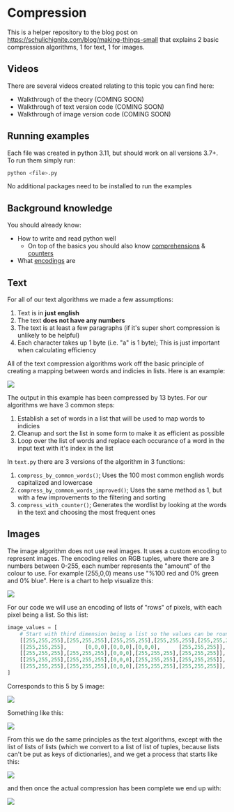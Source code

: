 # Compression

This is a helper repository to the blog post on https://schulichignite.com/blog/making-things-small that explains 2 basic compression algorithms, 1 for text, 1 for images.

## Videos

There are several videos created relating to this topic you can find here:

- Walkthrough of the theory (COMING SOON)
- Walkthrough of text version code (COMING SOON)
- Walkthrough of image version code (COMING SOON)

## Running examples

Each file was created in python 3.11, but should work on all versions 3.7+. To run them simply run:

```bash
python <file>.py
```

No additional packages need to be installed to run the examples

## Background knowledge

You should already know:

- How to write and read python well
    - On top of the basics you should also know [comprehensions](https://canadiancoding.ca/Generator%20and%20list%20comprehensions) & [counters](https://canadiancoding.ca/Counters%20Deques%20and%20namedtuples#:~:text=navigate%20the%20post-,Counter%27s,-Counters%20are%20a)
- What [encodings](https://schulichignite.com/definitions/encoding/) are


## Text

For all of our text algorithms we made a few assumptions:

1. Text is in **just english**
2. The text **does not have any numbers**
3. The text is at least a few paragraphs (if it's super short compression is unlikely to be helpful)
4. Each character takes up 1 byte (i.e. "a" is 1 byte); This is just important when calculating efficiency

All of the text compression algorithms work off the basic principle of creating a mapping between words and indicies in lists. Here is an example:

![](./images/io-example.png)

The output in this example has been compressed by 13 bytes. For our algorithms we have 3 common steps:

1. Establish a set of words in a list that will be used to map words to indicies
2. Cleanup and sort the list in some form to make it as efficient as possible
3. Loop over the list of words and replace each occurance of a word in the input text with it's index in the list

In `text.py` there are 3 versions of the algorithm in 3 functions:

1. `compress_by_common_words()`; Uses the 100 most common english words capitalized and lowercase
2. `compress_by_common_words_improved()`; Uses the same method as 1, but with a few improvements to the filtering and sorting
3. `compress_with_counter()`; Generates the wordlist by looking at the words in the text and choosing the most frequent ones

## Images

The image algorithm does not use real images. It uses a custom encoding to represent images. The encoding relies on RGB tuples, where there are 3 numbers between 0-255, each number represents the "amount" of the colour to use. For example (255,0,0) means use "%100 red and 0% green and 0% blue". Here is a chart to help visualize this:

![](./images/colours.png)

For our code we will use an encoding of lists of "rows" of pixels, with each pixel being a list. So this list:

```python
image_values = [ 
    # Start with third dimension being a list so the values can be rounded (tuples are immutable)
    [[255,255,255],[255,255,255],[255,255,255],[255,255,255],[255,255,255]],
    [[255,255,255],      [0,0,0],[0,0,0],[0,0,0],      [255,255,255]],
    [[255,255,255],[255,255,255],[0,0,0],[255,255,255],[255,255,255]],
    [[255,255,255],[255,255,255],[0,0,0],[255,255,255],[255,255,255]],
    [[255,255,255],[255,255,255],[0,0,0],[255,255,255],[255,255,255]],
]
```

Corresponds to this 5 by 5 image:

![](./images/pixel-image.png)

Something like this:

![](./images/values.png)

From this we do the same principles as the text algorithms, except with the list of lists of lists (which we convert to a list of list of tuples, because lists can't be put as keys of dictionaries), and we get a process that starts like this:

![](./images/image-mapping.png)

and then once the actual compression has been complete we end up with:

![](./images/image-mapping-compressed.png)

